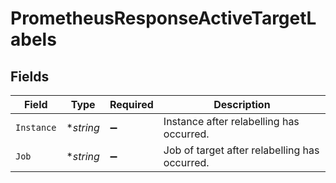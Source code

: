 # PrometheusResponseActiveTargetLabels


## Fields

| Field                                         | Type                                          | Required                                      | Description                                   |
| --------------------------------------------- | --------------------------------------------- | --------------------------------------------- | --------------------------------------------- |
| `Instance`                                    | **string*                                     | :heavy_minus_sign:                            | Instance after relabelling has occurred.      |
| `Job`                                         | **string*                                     | :heavy_minus_sign:                            | Job of target after relabelling has occurred. |